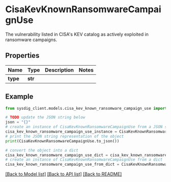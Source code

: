 # CisaKevKnownRansomwareCampaignUse

The vulnerability listed in CISA's KEV catalog as actively exploited in ransomware campaigns. 

## Properties

Name | Type | Description | Notes
------------ | ------------- | ------------- | -------------
**type** | **str** |  | 

## Example

```python
from sysdig_client.models.cisa_kev_known_ransomware_campaign_use import CisaKevKnownRansomwareCampaignUse

# TODO update the JSON string below
json = "{}"
# create an instance of CisaKevKnownRansomwareCampaignUse from a JSON string
cisa_kev_known_ransomware_campaign_use_instance = CisaKevKnownRansomwareCampaignUse.from_json(json)
# print the JSON string representation of the object
print(CisaKevKnownRansomwareCampaignUse.to_json())

# convert the object into a dict
cisa_kev_known_ransomware_campaign_use_dict = cisa_kev_known_ransomware_campaign_use_instance.to_dict()
# create an instance of CisaKevKnownRansomwareCampaignUse from a dict
cisa_kev_known_ransomware_campaign_use_from_dict = CisaKevKnownRansomwareCampaignUse.from_dict(cisa_kev_known_ransomware_campaign_use_dict)
```
[[Back to Model list]](../README.md#documentation-for-models) [[Back to API list]](../README.md#documentation-for-api-endpoints) [[Back to README]](../README.md)



